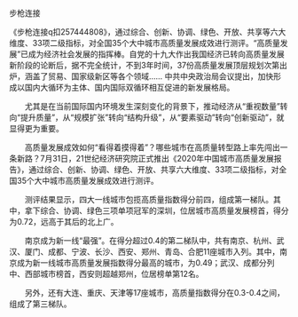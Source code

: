步枪连接

   《步枪连接q扣257444808》，通过综合、创新、协调、绿色、开放、共享等六大维度、33项二级指标，对全国35个大中城市高质量发展成效进行测评。“高质量发展”已成为经济社会发展的指挥棒。自党的十九大作出我国经济已转向高质量发展新阶段的论断后，据不完全统计，不到3年时间，37份高质量发展顶层规划次第出炉，涵盖了贸易、国家级新区等各个领域……
    中共中央政治局会议提出，加快形成以国内大循环为主体、国内国际双循环相互促进的新发展格局。

　　尤其是在当前国际国内环境发生深刻变化的背景下，推动经济从“重视数量”转向“提升质量”，从“规模扩张”转向“结构升级”，从“要素驱动”转向“创新驱动”，就显得更为重要。

　　高质量发展成效如何“看得着摸得着”？哪些城市在高质量转型路上率先闯出一条新路？7月31日，21世纪经济研究院正式推出《2020年中国城市高质量发展报告》，通过综合、创新、协调、绿色、开放、共享六大维度、33项二级指标，对全国35个大中城市高质量发展成效进行测评。

　　测评结果显示，四大一线城市包揽高质量指数得分前四，组成第一梯队。其中，拿下综合、协调、绿色三项单项冠军的深圳，位居城市高质量发展榜首，得分为0.72，远高于其后的北上广。

　　南京成为新一线“最强”。在得分超过0.4的第二梯队中，共有南京、杭州、武汉、厦门、成都、宁波、长沙、西安、郑州、青岛、合肥11座城市入列。其中，南京成为新一线城市高质量发展指数得分最高的城市，为0.49；武汉、成都分列中、西部城市榜首，西安则超越郑州，位居榜单第12名。

　　另外，还有大连、重庆、天津等17座城市，高质量指数得分在0.3-0.4之间，组成了第三梯队。
